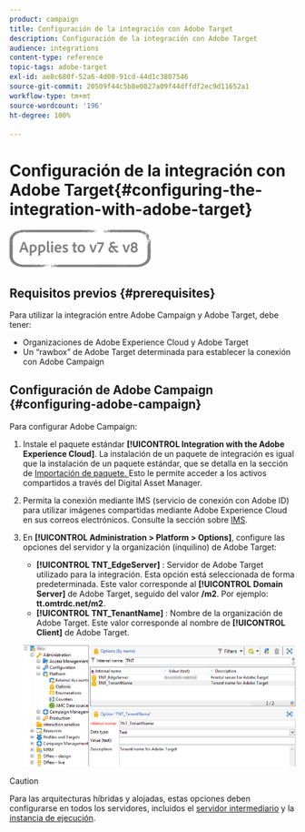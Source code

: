 ```yaml
---
product: campaign
title: Configuración de la integración con Adobe Target
description: Configuración de la integración con Adobe Target
audience: integrations
content-type: reference
topic-tags: adobe-target
exl-id: ae8c680f-52a6-4d00-91cd-44d1c3807546
source-git-commit: 20509f44c5b8e0827a09f44dffdf2ec9d11652a1
workflow-type: tm+mt
source-wordcount: '196'
ht-degree: 100%

---
```


# Configuración de la integración con Adobe Target{#configuring-the-integration-with-adobe-target}

![](../../assets/common.svg)

## Requisitos previos {#prerequisites}

Para utilizar la integración entre Adobe Campaign y Adobe Target, debe tener:

* Organizaciones de Adobe Experience Cloud y Adobe Target
* Un “rawbox” de Adobe Target determinada para establecer la conexión con Adobe Campaign

## Configuración de Adobe Campaign {#configuring-adobe-campaign}

Para configurar Adobe Campaign:

1. Instale el paquete estándar **[!UICONTROL Integration with the Adobe Experience Cloud]**. La instalación de un paquete de integración es igual que la instalación de un paquete estándar, que se detalla en la sección de [Importación de paquete. ](../../platform/using/working-with-data-packages.md#importing-packages) Esto le permite acceder a los activos compartidos a través del Digital Asset Manager.
1. Permita la conexión mediante IMS (servicio de conexión con Adobe ID) para utilizar imágenes compartidas mediante Adobe Experience Cloud en sus correos electrónicos. Consulte la sección sobre [IMS](../../integrations/using/about-adobe-id.md).
1. En **[!UICONTROL Administration > Platform > Options]**, configure las opciones del servidor y la organización (inquilino) de Adobe Target:

   * **[!UICONTROL TNT_EdgeServer]** : Servidor de Adobe Target utilizado para la integración. Esta opción está seleccionada de forma predeterminada. Este valor corresponde al **[!UICONTROL Domain Server]** de Adobe Target, seguido del valor **/m2**. Por ejemplo: **tt.omtrdc.net/m2**.
   * **[!UICONTROL TNT_TenantName]** : Nombre de la organización de Adobe Target. Este valor corresponde al nombre de **[!UICONTROL Client]** de Adobe Target.

   ![](assets/tar_options.png)

>[!CAUTION]
>
>Para las arquitecturas híbridas y alojadas, estas opciones deben configurarse en todos los servidores, incluidos el [servidor intermediario](../../installation/using/mid-sourcing-server.md) y la [instancia de ejecución](../../message-center/using/configuring-instances.md#execution-instance).
